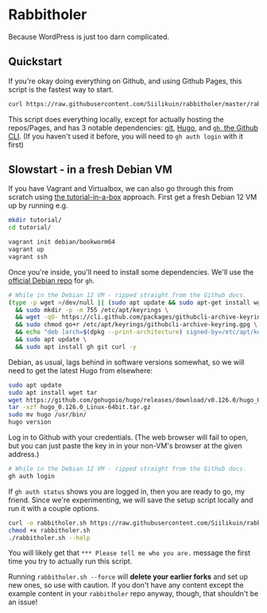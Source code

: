 # Rabbitholer

Because WordPress is just too darn complicated.

## Quickstart

If you're okay doing everything on Github, and using Github Pages, this script is the fastest way to start.

```bash
curl https://raw.githubusercontent.com/Siilikuin/rabbitholer/master/rabbitholer.sh | bash
```

This script does everything locally, except for actually hosting the repos/Pages, and has 3 notable dependencies: [git](https://git-scm.com/), [Hugo](https://gohugo.io/), and [`gh`, the Github CLI](https://cli.github.com/). (If you haven't used it before, you will need to `gh auth login` with it first)

## Slowstart - in a fresh Debian VM

If you have Vagrant and Virtualbox, we can also go through this from scratch using [the tutorial-in-a-box](https://hiandrewquinn.github.io/til-site/posts/the-unreasonable-effectiveness-of-vms-in-hacker-pedagogy/) approach. First get a fresh Debian 12 VM up by running e.g.

```bash
mkdir tutorial/
cd tutorial/

vagrant init debian/bookworm64
vagrant up
vagrant ssh
```

Once you're inside, you'll need to install some dependencies. We'll use the [official Debian repo](https://github.com/cli/cli/blob/trunk/docs/install_linux.md#debian-ubuntu-linux-raspberry-pi-os-apt) for `gh`.

```bash
# While in the Debian 12 VM - ripped straight from the Github docs.
(type -p wget >/dev/null || (sudo apt update && sudo apt-get install wget -y)) \
  && sudo mkdir -p -m 755 /etc/apt/keyrings \
  && wget -qO- https://cli.github.com/packages/githubcli-archive-keyring.gpg | sudo tee /etc/apt/keyrings/githubcli-archive-keyring.gpg > /dev/null \
  && sudo chmod go+r /etc/apt/keyrings/githubcli-archive-keyring.gpg \
  && echo "deb [arch=$(dpkg --print-architecture) signed-by=/etc/apt/keyrings/githubcli-archive-keyring.gpg] https://cli.github.com/packages stable main" | sudo tee /etc/apt/sources.list.d/github-cli.list > /dev/null \
  && sudo apt update \
  && sudo apt install gh git curl -y
```

Debian, as usual, lags behind in software versions somewhat, so we will need to get the latest Hugo from elsewhere:

```bash
sudo apt update
sudo apt install wget tar
wget https://github.com/gohugoio/hugo/releases/download/v0.126.0/hugo_0.126.0_Linux-64bit.tar.gz
tar -xzf hugo_0.126.0_Linux-64bit.tar.gz
sudo mv hugo /usr/bin/
hugo version
```

Log in to Github with your credentials. (The web browser will fail to open, but you can just paste the key in in your non-VM's browser at the given address.)

```bash
# While in the Debian 12 VM - ripped straight from the Github docs.
gh auth login 
```

If `gh auth status` shows you are logged in, then you are ready to go, my friend. Since we're experimenting, we will save the setup script locally and run it with a couple options.


```bash
curl -o rabbitholer.sh https://raw.githubusercontent.com/Siilikuin/rabbitholer/master/rabbitholer.sh
chmod +x rabbitholer.sh
./rabbitholer.sh --help
```

You will likely get that `*** Please tell me who you are.` message the first time you try to actually run this script. 

Running `rabbitholer.sh --force` will **delete your earlier forks** and set up new ones, so use with caution. If you don't have any content except the example content in your `rabbitholer` repo anyway, though, that shouldn't be an issue!
